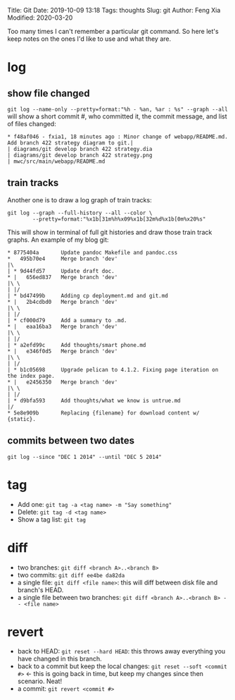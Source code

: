 Title: Git
Date: 2019-10-09 13:18
Tags: thoughts
Slug: git
Author: Feng Xia
Modified: 2020-03-20

Too many times I can't remember a particular git command. So here
let's keep notes on the ones I'd like to use and what they are.

# log

## show file changed
`git log --name-only --pretty=format:"%h - %an, %ar : %s" --graph
--all` will show a short commit #, who committed it, the commit
message, and list of files changed:

```shell
* f48af046 - fxia1, 18 minutes ago : Minor change of webapp/README.md. Add branch 422 strategy diagram to git.| 
| diagrams/git develop branch 422 strategy.dia
| diagrams/git develop branch 422 strategy.png
| mwc/src/main/webapp/README.md
```

## train tracks

Another one is to draw a log graph of train tracks:

```shell
git log --graph --full-history --all --color \
        --pretty=format:"%x1b[31m%h%x09%x1b[32m%d%x1b[0m%x20%s"
```

This will show in terminal of full git histories and draw those train
track graphs. An example of my blog git:

```shell
* 8775404a       Update pandoc Makefile and pandoc.css
*   495b70e4     Merge branch 'dev'
|\  
| * 9d44fd57     Update draft doc.
* |   656ed837   Merge branch 'dev'
|\ \  
| |/  
| * bd47499b     Adding cp deployment.md and git.md
* |   2b4cdbd0   Merge branch 'dev'
|\ \  
| |/  
| * cf000d79     Add a summary to .md.
* |   eaa16ba3   Merge branch 'dev'
|\ \  
| |/  
| * a2efd99c     Add thoughts/smart phone.md
* |   e346f0d5   Merge branch 'dev'
|\ \  
| |/  
| * b1c05698     Upgrade pelican to 4.1.2. Fixing page iteration on the index page.
* |   e2456350   Merge branch 'dev'
|\ \  
| |/  
| * d9bfa593     Add thoughts/what we know is untrue.md
|/  
* 5e8e909b       Replacing {filename} for download content w/ {static}.
```

## commits between two dates

`git log --since "DEC 1 2014" --until "DEC 5 2014"`

# tag

- Add one: `git tag -a <tag name> -m "Say something"`
- Delete: `git tag -d <tag name>`
- Show a tag list: `git tag`

# diff

- two branches: `git diff <branch A>..<branch B>`
- two commits: `git diff ee4be da82da`
- a single file: `git diff <file name>`: this will diff between disk
  file and branch's HEAD.
- a single file between two branches: `git diff <branch A>..<branch B>
  -- <file name>`
  
# revert

- back to HEAD: `git reset --hard HEAD`: this throws away everything
  you have changed in this branch.
- back to a commit but keep the local changes: `git reset --soft
  <commit #>` &larr; this is going back in time, but keep my changes
  since then scenario. Neat!
- a commit: `git revert <commit #>`



